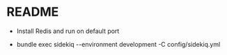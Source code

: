 # README

* Install Redis and run on default port

* bundle exec sidekiq --environment development -C config/sidekiq.yml
